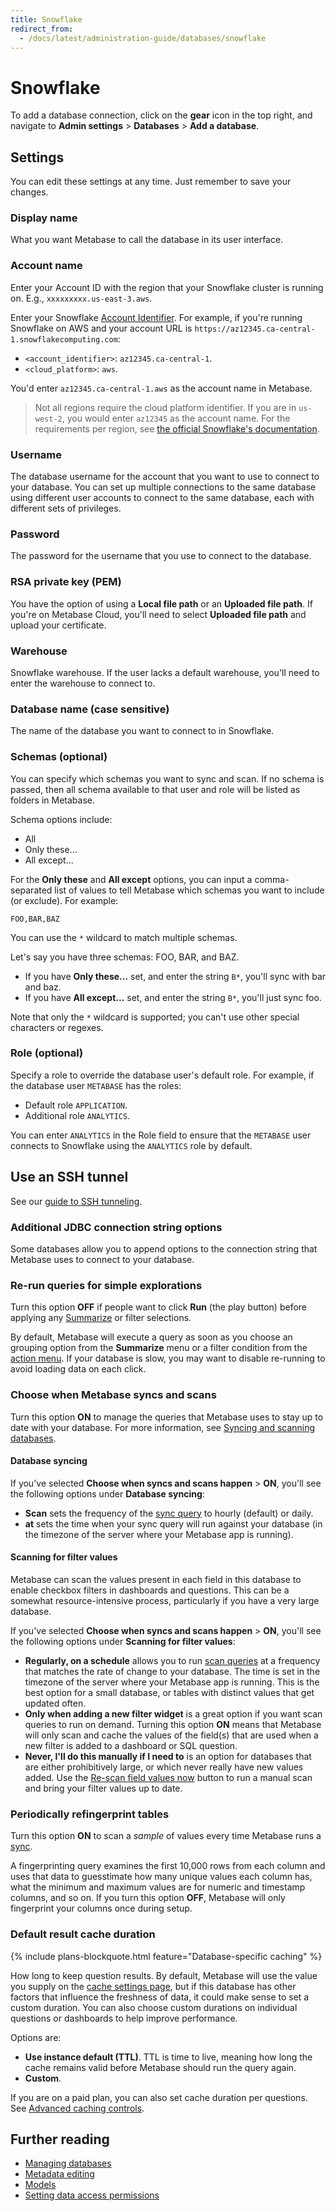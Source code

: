 ```yaml
---
title: Snowflake
redirect_from:
  - /docs/latest/administration-guide/databases/snowflake
---
```


# Snowflake

To add a database connection, click on the **gear** icon in the top right, and navigate to **Admin settings** > **Databases** > **Add a database**.

## Settings

You can edit these settings at any time. Just remember to save your changes.

### Display name

What you want Metabase to call the database in its user interface.

### Account name

Enter your Account ID with the region that your Snowflake cluster is running on. E.g., `xxxxxxxxx.us-east-3.aws`.

Enter your Snowflake [Account Identifier](https://docs.snowflake.com/en/user-guide/admin-account-identifier.html). For example, if you're running Snowflake on AWS and your account URL is `https://az12345.ca-central-1.snowflakecomputing.com`:
- `<account_identifier>`: `az12345.ca-central-1`.
- `<cloud_platform>`: `aws`.

You'd enter `az12345.ca-central-1.aws` as the account name in Metabase.

> Not all regions require the cloud platform identifier. If you are in `us-west-2`, you would enter `az12345` as the account name. For the requirements per region, see [the official Snowflake's documentation](https://docs.snowflake.com/en/user-guide/admin-account-identifier.html#non-vps-account-locator-formats-by-cloud-platform-and-region).

### Username

The database username for the account that you want to use to connect to your database. You can set up multiple connections to the same database using different user accounts to connect to the same database, each with different sets of privileges.

### Password

The password for the username that you use to connect to the database.

### RSA private key (PEM)

You have the option of using a **Local file path** or an **Uploaded file path**. If you're on Metabase Cloud, you'll need to select **Uploaded file path** and upload your certificate.

### Warehouse

Snowflake warehouse. If the user lacks a default warehouse, you'll need to enter the warehouse to connect to.

### Database name (case sensitive)

The name of the database you want to connect to in Snowflake.

### Schemas (optional)

You can specify which schemas you want to sync and scan. If no schema is passed, then all schema available to that user and role will be listed as folders in Metabase.

Schema options include:

- All
- Only these...
- All except...

For the **Only these** and **All except** options, you can input a comma-separated list of values to tell Metabase which schemas you want to include (or exclude). For example:

```
FOO,BAR,BAZ
```

You can use the `*` wildcard to match multiple schemas.

Let's say you have three schemas: FOO, BAR, and BAZ.

- If you have **Only these...** set, and enter the string `B*`, you'll sync with bar and baz.
- If you have **All except...** set, and enter the string `B*`, you'll just sync foo.

Note that only the `*` wildcard is supported; you can't use other special characters or regexes.

### Role (optional)

Specify a role to override the database user's default role. For example, if the database user `METABASE` has the roles:
- Default role `APPLICATION`.
- Additional role `ANALYTICS`.

You can enter `ANALYTICS` in the Role field to ensure that the `METABASE` user connects to Snowflake using the `ANALYTICS` role by default.

## Use an SSH tunnel

See our [guide to SSH tunneling](../ssh-tunnel.md).

### Additional JDBC connection string options

Some databases allow you to append options to the connection string that Metabase uses to connect to your database.

### Re-run queries for simple explorations

Turn this option **OFF** if people want to click **Run** (the play button) before applying any [Summarize](../../questions/query-builder/introduction.md#grouping-your-metrics) or filter selections.

By default, Metabase will execute a query as soon as you choose an grouping option from the **Summarize** menu or a filter condition from the [action menu](https://www.metabase.com/glossary/action_menu). If your database is slow, you may want to disable re-running to avoid loading data on each click.

### Choose when Metabase syncs and scans

Turn this option **ON** to manage the queries that Metabase uses to stay up to date with your database. For more information, see [Syncing and scanning databases](../connecting.md#syncing-and-scanning-databases).

#### Database syncing

If you've selected **Choose when syncs and scans happen** > **ON**, you'll see the following options under **Database syncing**:

- **Scan** sets the frequency of the [sync query](../connecting.md#how-database-syncs-work) to hourly (default) or daily.
- **at** sets the time when your sync query will run against your database (in the timezone of the server where your Metabase app is running).

#### Scanning for filter values

Metabase can scan the values present in each field in this database to enable checkbox filters in dashboards and questions. This can be a somewhat resource-intensive process, particularly if you have a very large database.

If you've selected **Choose when syncs and scans happen** > **ON**, you'll see the following options under **Scanning for filter values**:

- **Regularly, on a schedule** allows you to run [scan queries](../connecting.md#how-database-scans-work) at a frequency that matches the rate of change to your database. The time is set in the timezone of the server where your Metabase app is running. This is the best option for a small database, or tables with distinct values that get updated often.
- **Only when adding a new filter widget** is a great option if you want scan queries to run on demand. Turning this option **ON** means that Metabase will only scan and cache the values of the field(s) that are used when a new filter is added to a dashboard or SQL question.
- **Never, I'll do this manually if I need to** is an option for databases that are either prohibitively large, or which never really have new values added. Use the [Re-scan field values now](../connecting.md#manually-scanning-column-values) button to run a manual scan and bring your filter values up to date.

### Periodically refingerprint tables

Turn this option **ON** to scan a _sample_ of values every time Metabase runs a [sync](../connecting.md#how-database-syncs-work).

A fingerprinting query examines the first 10,000 rows from each column and uses that data to guesstimate how many unique values each column has, what the minimum and maximum values are for numeric and timestamp columns, and so on. If you turn this option **OFF**, Metabase will only fingerprint your columns once during setup.

### Default result cache duration

{% include plans-blockquote.html feature="Database-specific caching" %}

How long to keep question results. By default, Metabase will use the value you supply on the [cache settings page](../../configuring-metabase/caching.md), but if this database has other factors that influence the freshness of data, it could make sense to set a custom duration. You can also choose custom durations on individual questions or dashboards to help improve performance.

Options are:

- **Use instance default (TTL)**. TTL is time to live, meaning how long the cache remains valid before Metabase should run the query again.
- **Custom**.

If you are on a paid plan, you can also set cache duration per questions. See [Advanced caching controls](../../configuring-metabase/caching.md#advanced-caching-controls).

## Further reading

- [Managing databases](../../databases/connecting.md)
- [Metadata editing](../../data-modeling/metadata-editing.md)
- [Models](../../data-modeling/models.md)
- [Setting data access permissions](../../permissions/data.md)
